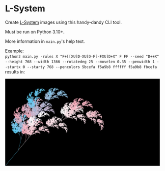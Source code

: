 # L-System

Create [L-System](https://en.wikipedia.org/wiki/L-system) images using this handy-dandy CLI tool.

Must be run on Python 3.10+.

More information in `main.py`'s help text.

Example:  
`python3 main.py -rules X "F+[[XU]D-XU]D-F[-FXU]D+X" F FF --seed "D++X" --height 768 --width 1366 --rotatedeg 25 --movelen 0.35 --penwidth 1 --startx 0 --starty 768 --pencolors 5bcefa f5a9b8 ffffff f5a9b8 fbcefa` results in:

![Barnsley fern in trans flag colors](examples/trans_barnsley_fern.png)
